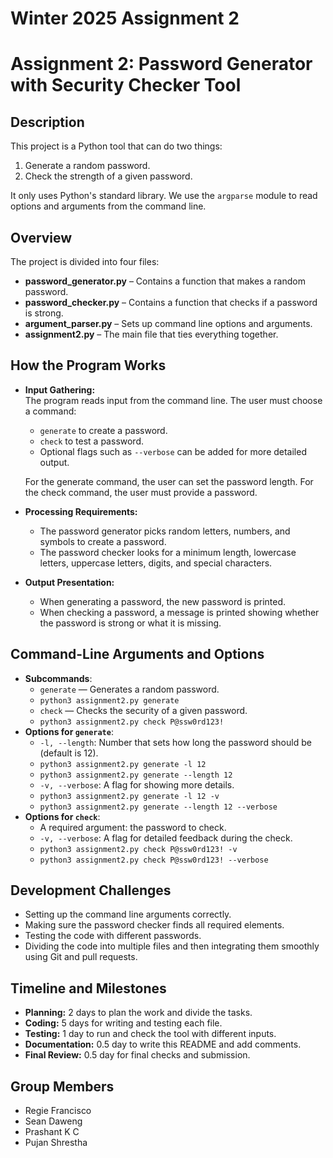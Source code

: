 # Winter 2025 Assignment 2

# Assignment 2: Password Generator with Security Checker Tool

## Description
This project is a Python tool that can do two things:
1. Generate a random password.
2. Check the strength of a given password.

It only uses Python's standard library. We use the `argparse` module to read options and arguments from the command line.

## Overview
The project is divided into four files:
- **password_generator.py** – Contains a function that makes a random password.
- **password_checker.py** – Contains a function that checks if a password is strong.
- **argument_parser.py** – Sets up command line options and arguments.
- **assignment2.py** – The main file that ties everything together.

## How the Program Works
- **Input Gathering:**  
  The program reads input from the command line. The user must choose a command:
  - `generate` to create a password.
  - `check` to test a password.
  - Optional flags such as `--verbose` can be added for more detailed output.
  
  For the generate command, the user can set the password length. For the check command, the user must provide a password.

- **Processing Requirements:**  
  - The password generator picks random letters, numbers, and symbols to create a password.
  - The password checker looks for a minimum length, lowercase letters, uppercase letters, digits, and special characters.

- **Output Presentation:**  
  - When generating a password, the new password is printed.
  - When checking a password, a message is printed showing whether the password is strong or what it is missing.

## Command-Line Arguments and Options
- **Subcommands**:
  - `generate` — Generates a random password.
  - `python3 assignment2.py generate`
  - `check` — Checks the security of a given password.
  - `python3 assignment2.py check P@ssw0rd123!`
- **Options for `generate`**:
  - `-l, --length`: Number that sets how long the password should be (default is 12).
  - `python3 assignment2.py generate -l 12`
  -  `python3 assignment2.py generate --length 12`
  - `-v, --verbose`: A flag for showing more details.
  - `python3 assignment2.py generate -l 12 -v`
  - `python3 assignment2.py generate --length 12 --verbose`
- **Options for `check`**:
  - A required argument: the password to check.
  - `-v, --verbose`: A flag for detailed feedback during the check.
  - `python3 assignment2.py check P@ssw0rd123! -v`
  - `python3 assignment2.py check P@ssw0rd123! --verbose`

## Development Challenges
- Setting up the command line arguments correctly.
- Making sure the password checker finds all required elements.
- Testing the code with different passwords.
- Dividing the code into multiple files and then integrating them smoothly using Git and pull requests.

## Timeline and Milestones
- **Planning:** 2 days to plan the work and divide the tasks.
- **Coding:** 5 days for writing and testing each file.
- **Testing:** 1 day to run and check the tool with different inputs.
- **Documentation:** 0.5 day to write this README and add comments.
- **Final Review:** 0.5 day for final checks and submission.

## Group Members
- Regie Francisco
- Sean Daweng
- Prashant K C
- Pujan Shrestha
